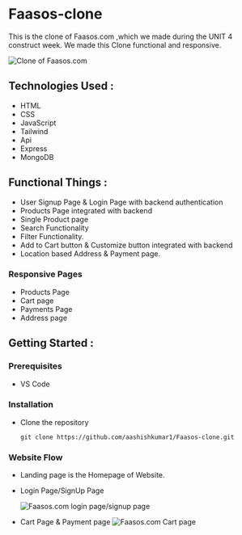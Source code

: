 # Faasos-clone
This is the clone of Faasos.com ,which we made during the UNIT 4 construct week. We made this Clone functional and responsive.

![Clone of Faasos.com](https://miro.medium.com/max/1050/0*LDBDuvlq2q9q3EUK.png)

## Technologies Used :
* HTML
* CSS
* JavaScript
* Tailwind
* Api
* Express
* MongoDB


## Functional Things :

* User Signup Page & Login Page with backend authentication
* Products Page integrated with backend
* Single Product page
* Search Functionality
* Filter Functionality.
* Add to Cart button & Customize button integrated with backend
* Location based Address  & Payment page.


### Responsive Pages
* Products Page
* Cart page
* Payments Page
* Address page


## Getting Started :


### Prerequisites 
* VS Code


### Installation 
* Clone the repository
    ``` 
    git clone https://github.com/aashishkumar1/Faasos-clone.git
    ```
### Website Flow
* Landing page is the Homepage of Website.



* Login Page/SignUp Page

    ![Faasos.com login page/signup page](https://miro.medium.com/max/1050/0*UQlEVpD-TIVfwP53.png)
* Cart Page & Payment page
![Faasos.com Cart page](https://miro.medium.com/max/1050/0*q3Qh-Ibz-Ld8z-ww.png)
